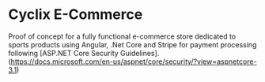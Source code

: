 # Cyclix E-Commerce

Proof of concept for a fully functional e-commerce store dedicated to sports products using Angular, .Net Core and Stripe for payment processing following [ASP.NET Core Security Guidelines].(https://docs.microsoft.com/en-us/aspnet/core/security/?view=aspnetcore-3.1)
